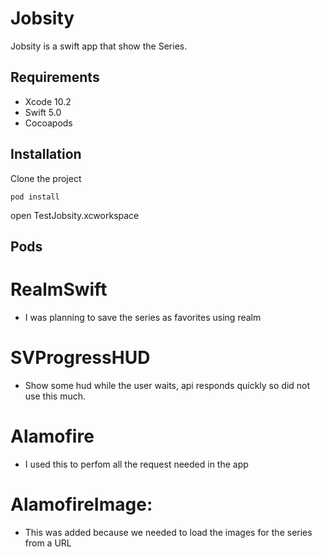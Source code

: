 # Jobsity

Jobsity is a swift app that show the Series.

## Requirements
- Xcode 10.2
- Swift 5.0
- Cocoapods

## Installation

Clone the project 

```
pod install
```
open TestJobsity.xcworkspace

## Pods
  # RealmSwift
  - I was planning to save the series as favorites using realm
  # SVProgressHUD
  - Show some hud while the user waits, api responds quickly so did not use this much.
  # Alamofire
  - I used this to perfom all the request needed in the app
  # AlamofireImage: 
  - This was added because we needed to load the images for the series from a URL
